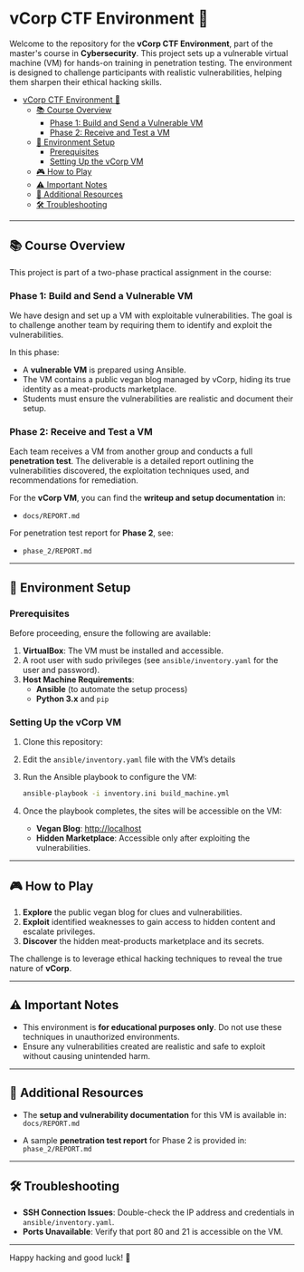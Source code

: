 # vCorp CTF Environment 🎯

Welcome to the repository for the **vCorp CTF Environment**, part of the master's course in **Cybersecurity**. This project sets up a vulnerable virtual machine (VM) for hands-on training in penetration testing. The environment is designed to challenge participants with realistic vulnerabilities, helping them sharpen their ethical hacking skills.

- [vCorp CTF Environment 🎯](#vcorp-ctf-environment-)
  - [📚 Course Overview](#-course-overview)
    - [Phase 1: Build and Send a Vulnerable VM](#phase-1-build-and-send-a-vulnerable-vm)
    - [Phase 2: Receive and Test a VM](#phase-2-receive-and-test-a-vm)
  - [🔧 Environment Setup](#-environment-setup)
    - [Prerequisites](#prerequisites)
    - [Setting Up the vCorp VM](#setting-up-the-vcorp-vm)
  - [🎮 How to Play](#-how-to-play)
  - [⚠️ Important Notes](#️-important-notes)
  - [📝 Additional Resources](#-additional-resources)
  - [🛠 Troubleshooting](#-troubleshooting)

---

## 📚 Course Overview

This project is part of a two-phase practical assignment in the course:

### Phase 1: Build and Send a Vulnerable VM
We have design and set up a VM with exploitable vulnerabilities. The goal is to challenge another team by requiring them to identify and exploit the vulnerabilities. 

In this phase:
- A **vulnerable VM** is prepared using Ansible.
- The VM contains a public vegan blog managed by vCorp, hiding its true identity as a meat-products marketplace.
- Students must ensure the vulnerabilities are realistic and document their setup.

### Phase 2: Receive and Test a VM
Each team receives a VM from another group and conducts a full **penetration test**. The deliverable is a detailed report outlining the vulnerabilities discovered, the exploitation techniques used, and recommendations for remediation.

For the **vCorp VM**, you can find the **writeup and setup documentation** in:
- `docs/REPORT.md`  

For penetration test report for **Phase 2**, see:
- `phase_2/REPORT.md`  

---

## 🔧 Environment Setup

### Prerequisites
Before proceeding, ensure the following are available:
1. **VirtualBox**: The VM must be installed and accessible.
2. A root user with sudo privileges (see `ansible/inventory.yaml` for the user and password).
3. **Host Machine Requirements**:
   - **Ansible** (to automate the setup process)
   - **Python 3.x** and `pip`

### Setting Up the vCorp VM
1. Clone this repository:

2. Edit the `ansible/inventory.yaml` file with the VM’s details

3. Run the Ansible playbook to configure the VM:
   ```bash
   ansible-playbook -i inventory.ini build_machine.yml
   ```

4. Once the playbook completes, the sites will be accessible on the VM:
   - **Vegan Blog**: [http://localhost](http://localhost)
   - **Hidden Marketplace**: Accessible only after exploiting the vulnerabilities.

---

## 🎮 How to Play

1. **Explore** the public vegan blog for clues and vulnerabilities.
2. **Exploit** identified weaknesses to gain access to hidden content and escalate privileges.
3. **Discover** the hidden meat-products marketplace and its secrets.

The challenge is to leverage ethical hacking techniques to reveal the true nature of **vCorp**.

---

## ⚠️ Important Notes

- This environment is **for educational purposes only**. Do not use these techniques in unauthorized environments.
- Ensure any vulnerabilities created are realistic and safe to exploit without causing unintended harm.

---

## 📝 Additional Resources

- The **setup and vulnerability documentation** for this VM is available in:  
  `docs/REPORT.md`

- A sample **penetration test report** for Phase 2 is provided in:  
  `phase_2/REPORT.md`

---

## 🛠 Troubleshooting

- **SSH Connection Issues**: Double-check the IP address and credentials in `ansible/inventory.yaml`.
- **Ports Unavailable**: Verify that port 80 and 21 is accessible on the VM.

---


Happy hacking and good luck! 🚀